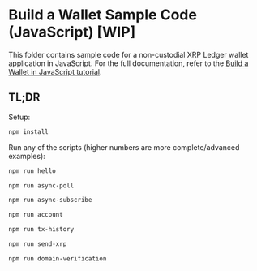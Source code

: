 # Build a Wallet Sample Code (JavaScript) [WIP]

This folder contains sample code for a non-custodial XRP Ledger wallet application in JavaScript. For the full
documentation, refer to the [Build a Wallet in JavaScript tutorial](build-a-wallet-in-javascript.html).

## TL;DR

Setup:

```sh
npm install
```

Run any of the scripts (higher numbers are more complete/advanced examples):

```sh
npm run hello
```

```sh
npm run async-poll
```

```sh
npm run async-subscribe
```

```sh
npm run account
```

```sh
npm run tx-history
```

```sh
npm run send-xrp
```

```sh
npm run domain-verification
```